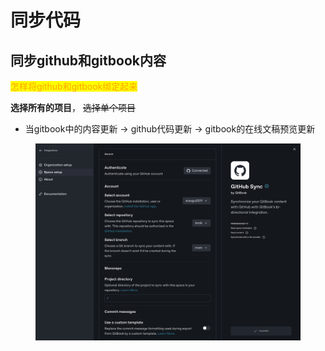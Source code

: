 # 同步代码

## 同步github和gitbook内容

<mark style="color:orange;">怎样将github和gitbook绑定起来</mark>

**选择所有的项目**， ~~选择单个项目~~

* 当gitbook中的内容更新 -> github代码更新 -> gitbook的在线文稿预览更新

<figure><img src="../.gitbook/assets/image (1) (1).png" alt=""><figcaption></figcaption></figure>
